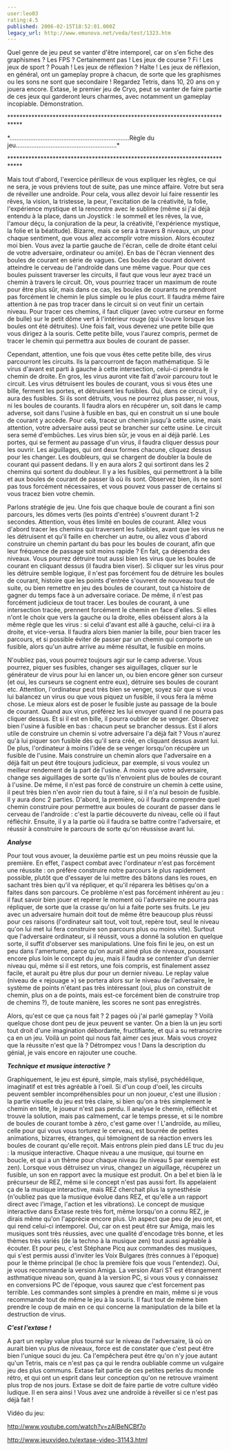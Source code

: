 ```yaml
---
user:leo03
rating:4.5
published: 2006-02-15T18:52:01.000Z
legacy_url: http://www.emunova.net/veda/test/1323.htm
---
```

Quel genre de jeu peut se vanter d'être intemporel, car on s'en fiche des graphismes ? Les FPS ? Certainement pas ! Les jeux de course ? Fi ! Les jeux de sport ? Pouah ! Les jeux de réflexion ? Halte ! Les jeux de réflexion, en général, ont un gameplay propre à chacun, de sorte que les graphismes ou les sons ne sont que secondaire ! Regardez Tetris, dans 10, 20 ans on y jouera encore. Extase, le premier jeu de Cryo, peut se vanter de faire partie de ces jeux qui garderont leurs charmes, avec notamment un gameplay incopiable. Démonstration.  

  

\*\*\*\*\*\*\*\*\*\*\*\*\*\*\*\*\*\*\*\*\*\*\*\*\*\*\*\*\*\*\*\*\*\*\*\*\*\*\*\*\*\*\*\*\*\*\*\*\*\*\*\*\*\*\*\*\*\*\*\*\*\*\*\*\*\*\*\*\*\*\*\*\*\*\*\*  

\*.....................................................................Règle du jeu..........................................................\*   

\*\*\*\*\*\*\*\*\*\*\*\*\*\*\*\*\*\*\*\*\*\*\*\*\*\*\*\*\*\*\*\*\*\*\*\*\*\*\*\*\*\*\*\*\*\*\*\*\*\*\*\*\*\*\*\*\*\*\*\*\*\*\*\*\*\*\*\*\*\*\*\*\*\*\*\*  

  

Mais tout d'abord, l'exercice périlleux de vous expliquer les règles, ce qui ne sera, je vous préviens tout de suite, pas une mince affaire. Votre but sera de réveiller une androïde. Pour cela, vous allez devoir lui faire ressentir les rêves, la vision, la tristesse, la peur, l'excitation de la créativité, la folie, l'expérience mystique et la rencontre avec le sublime (même si j'ai déjà entendu à la place, dans un Joystick : le sommeil et les rêves, la vue, l'amour déçu, la conjuration de la peur, la créativité, l'expérience mystique, la folie et la béatitude). Bizarre, mais ce sera à travers 8 niveaux, un pour chaque sentiment, que vous allez accomplir votre mission. Alors écoutez moi bien. Vous avez la partie gauche de l'écran, celle de droite étant celui de votre adversaire, ordinateur ou ami(e). En bas de l'écran viennent des boules de courant en série de vagues. Ces boules de courant doivent atteindre le cerveau de l'androïde dans une même vague. Pour que ces boules puissent traverser les circuits, il faut que vous leur ayez tracé un chemin à travers le circuit. Oh, vous pourriez tracer un maximum de route pour être plus sûr, mais dans ce cas, les boules de courants ne prendront pas forcément le chemin le plus simple ou le plus court. Il faudra même faire attention à ne pas trop tracer dans le circuit si on veut finir un certain niveau. Pour tracer ces chemins, il faut cliquer (avec votre curseur en forme de bulle) sur le petit dôme vert à l'intérieur rouge (qui s'ouvre lorsque les boules ont été détruites). Une fois fait, vous devenez une petite bille que vous dirigez à la souris. Cette petite bille, vous l'aurez compris, permet de tracer le chemin qui permettra aux boules de courant de passer.  

  

Cependant, attention, une fois que vous êtes cette petite bille, des virus parcourront les circuits. Ils la parcourront de façon mathématique. Si le virus d'avant est parti à gauche à cette intersection, celui-ci prendra le chemin de droite. En gros, les virus auront vite fait d'avoir parcouru tout le circuit. Les virus détruisent les boules de courant, vous si vous êtes une bille, ferment les portes, et détruisent les fusibles. Oui, dans ce circuit, il y aura des fusibles. Si ils sont détruits, vous ne pourrez plus passer, ni vous, ni les boules de courants. Il faudra alors en récupérer un, soit dans le camp adverse, soit dans l'usine à fusible en bas, qui en construit un si une boule de courant y accède. Pour cela, tracez un chemin jusqu'à cette usine, mais attention, votre adversaire aussi peut se brancher sur cette usine. Le circuit sera semé d'embûches. Les virus bien sûr, je vous en ai déjà parlé. Les portes, qui se ferment au passage d'un virus, il faudra cliquer dessus pour les ouvrir. Les aiguillages, qui ont deux formes chacune, cliquez dessus pour les changer. Les doubleurs, qui se chargent de doubler la boule de courant qui passent dedans. Il y en aura alors 2 qui sortiront dans les 2 chemins qui sortent du doubleur. Il y a les fusibles, qui permettront à la bille et aux boules de courant de passer là où ils sont. Observez bien, ils ne sont pas tous forcément nécessaires, et vous pouvez vous passer de certains si vous tracez bien votre chemin.   

  

Parlons stratégie de jeu. Une fois que chaque boule de courant a fini son parcours, les dômes verts (les points d'entrée) s'ouvrent durant 1-2 secondes. Attention, vous êtes limité en boules de courant. Allez vous d'abord tracer les chemins qui traversent les fusibles, avant que les virus ne les détruisent et qu'il faille en chercher un autre, ou allez vous d'abord construire un chemin partant du bas pour les boules de courant, afin que leur fréquence de passage soit moins rapide ? En fait, ça dépendra des niveaux. Vous pourrez détruire tout aussi bien les virus que les boules de courant en cliquant dessus (il faudra bien viser). Si cliquer sur les virus pour les détruire semble logique, il n'est pas forcément fou de détruire les boules de courant, histoire que les points d'entrée s'ouvrent de nouveau tout de suite, ou bien remettre en jeu des boules de courant, tout ça histoire de gagner du temps face à un adversaire coriace. De même, il n'est pas forcément judicieux de tout tracer. Les boules de courant, à une intersection tracée, prennent forcément le chemin en face d'elles. Si elles n'ont le choix que vers la gauche ou la droite, elles obéissent alors à la même règle que les virus : si celui d'avant est allé à gauche, celui-ci ira à droite, et vice-versa. Il faudra alors bien manier la bille, pour bien tracer les parcours, et si possible éviter de passer par un chemin qui comporte un fusible, alors qu'un autre arrive au même résultat, le fusible en moins.  

  

N'oubliez pas, vous pourrez toujours agir sur le camp adverse. Vous pourrez, piquer ses fusibles, changer ses aiguillages, cliquer sur le générateur de virus pour lui en lancer un, ou bien encore gêner son curseur (et oui, les curseurs se cognent entre eux), détruire ses boules de courant etc. Attention, l'ordinateur peut très bien se venger, soyez sûr que si vous lui balancez un virus ou que vous piquez un fusible, il vous fera la même chose. Le mieux alors est de poser le fusible juste au passage de la boule de courant. Quand aux virus, préférez les lui envoyer quand il ne pourra pas cliquer dessus. Et si il est en bille, il pourra oublier de se venger. Observez bien l'usine à fusible en bas : chacun peut se brancher dessus. Est il alors utile de construire un chemin si votre adversaire l'a déjà fait ? Vous n'aurez qu'à lui piquer son fusible dès qu'il sera créé, en cliquant dessus avant lui. De plus, l'ordinateur à moins l'idée de se venger lorsqu'on récupère un fusible de l'usine. Mais construire un chemin alors que l'adversaire en a déjà fait un peut être toujours judicieux, par exemple, si vous voulez un meilleur rendement de la part de l'usine. A moins que votre adversaire, change ses aiguillages de sorte qu'ils n'envoient plus de boules de courant à l'usine. De même, il n'est pas forcé de construire un chemin à cette usine, il peut très bien n'en avoir rien du tout à faire, si il n'a nul besoin de fusible. Il y aura donc 2 parties. D'abord, la première, où il faudra comprendre quel chemin construire pour permettre aux boules de courant de passer dans le cerveau de l'androïde : c'est la partie découverte du niveau, celle où il faut réfléchir. Ensuite, il y a la partie où il faudra se battre contre l'adversaire, et réussir à construire le parcours de sorte qu'on réussisse avant lui.  

  

_**Analyse**_  

  

Pour tout vous avouer, la deuxième partie est un peu moins réussie que la première. En effet, l'aspect combat avec l'ordinateur n'est pas forcément une réussite : on préfère construire notre parcours le plus rapidement possible, plutôt que d'essayer de lui mettre des bâtons dans les roues, en sachant très bien qu'il va répliquer, et qu'il réparera les bêtises qu'on a faites dans son parcours. Ce problème n'est pas forcément inhérent au jeu : il faut savoir bien jouer et repérer le moment où l'adversaire ne pourra pas répliquer, de sorte que la crasse qu'on lui a faite porte ses fruits. Le jeu avec un adversaire humain doit tout de même être beaucoup plus réussi pour ces raisons (l'ordinateur sait tout, voit tout, repère tout, seul le niveau qu'on lui met lui fera construire son parcours plus ou moins vite). Surtout que l'adversaire ordinateur, si il réussit, vous a donné la solution en quelque sorte, il suffit d'observer ses manipulations. Une fois fini le jeu, on est un peu dans l'amertume, parce qu'on aurait aimé plus de niveaux, poussant encore plus loin le concept du jeu, mais il faudra se contenter d'un dernier niveau qui, même si il est retors, une fois compris, est finalement assez facile, et aurait pu être plus dur pour un dernier niveau. Le replay value (niveau de « rejouage ») se portera alors sur le niveau de l'adversaire, le système de points n'étant pas très intéressant (oui, plus on construit de chemin, plus on a de points, mais est-ce forcément bien de construire trop de chemins ?), de toute manière, les scores ne sont pas enregistrés.  

  

Alors, qu'est ce que ça nous fait ? 2 pages où j'ai parlé gameplay ? Voilà quelque chose dont peu de jeux peuvent se vanter. On a bien là un jeu sorti tout droit d'une imagination débordante, fructifiante, et qui a su retranscrire ça en un jeu. Voilà un point qui nous fait aimer ces jeux. Mais vous croyez que la réussite n'est que là ? Détrompez vous ! Dans la description du génial, je vais encore en rajouter une couche.  

  

_**Technique et musique interactive ?**_  

  

Graphiquement, le jeu est épuré, simple, mais stylisé, psychédélique, imaginatif et est très agréable à l'oeil. Si d'un coup d'oeil, les circuits peuvent sembler incompréhensibles pour un non joueur, c'est une illusion : la partie visuelle du jeu est très claire, si bien qu'on a très simplement le chemin en tête, le joueur n'est pas perdu. Il analyse le chemin, réfléchit et trouve la solution, mais pas calmement, car le temps presse, et si le nombre de boules de courant tombe à zéro, c'est game over ! L'androïde, au milieu, celle pour qui vous vous torturez le cerveau, est bourrée de petites animations, bizarres, étranges, qui témoignent de sa réaction envers les boules de courant qu'elle reçoit. Mais entrons plein pied dans LE truc du jeu : la musique interactive. Chaque niveau a une musique, qui tourne en boucle, et qui a un thème pour chaque niveau (le niveau 5 par exemple est zen). Lorsque vous détruisez un virus, changez un aiguillage, récupérez un fusible, un son en rapport avec la musique est produit. On a bel et bien là le précurseur de REZ, même si le concept n'est pas aussi fort. Ils appelaient ça de la musique interactive, mais REZ cherchait plus la synesthésie (n'oubliez pas que la musique évolue dans REZ, et qu'elle a un rapport direct avec l'image, l'action et les vibrations). Le concept de musique interactive dans Extase reste très fort, même lorsqu'on a connu REZ, je dirais même qu'on l'apprécie encore plus. Un aspect que peu de jeu ont, et qui rend celui-ci intemporel. Oui, car on est peut être sur Amiga, mais les musiques sont très réussies, avec une qualité d'encodage très bonne, et les thèmes très variés (de la techno à la musique zen) tout aussi agréable à écouter. Et pour peu, c'est Stéphane Picq aux commandes des musiques, qui s'est permis aussi d'inviter les Voix Bulgares (très connues à l'époque) pour le thème principal (le choc la première fois que vous l'entendez). Oui, je vous recommande la version Amiga. La version Atari ST est étrangement asthmatique niveau son, quand à la version PC, si vous vous y connaissez en conversions PC de l'époque, vous saurez que c'est forcement pas terrible. Les commandes sont simples à prendre en main, même si je vous recommande tout de même le jeu à la souris. Il faut tout de même bien prendre le coup de main en ce qui concerne la manipulation de la bille et la destruction de virus.  

  

_**C'est l'extase !**_  

  

A part un replay value plus tourné sur le niveau de l'adversaire, là où on aurait bien vu plus de niveaux, force est de constater que c'est peut être bien l'unique souci du jeu. Ca l'empêchera peut être qu'on n'y joue autant qu'un Tetris, mais ce n'est pas ça qui le rendra oubliable comme un vulgaire jeu des plus communs. Extase fait partie de ces petites perles du monde rétro, et qui ont un esprit dans leur conception qu'on ne retrouve vraiment plus trop de nos jours. Extase se doit de faire partie de votre culture vidéo ludique. Il en sera ainsi ! Vous avez une androïde à réveiller si ce n'est pas déjà fait !  

  

Vidéo du jeu:  

http://www.youtube.com/watch?v=zAlBeNCBf7o  

http://www.jeuxvideo.tv/extase-video-31143.html